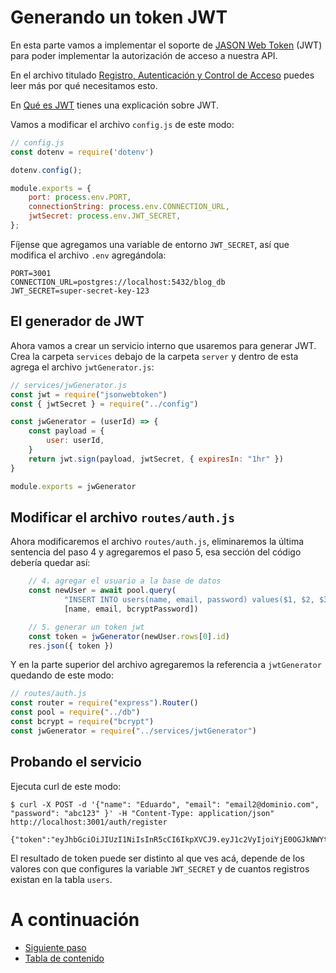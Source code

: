 # Generando un token JWT

En esta parte vamos a implementar el soporte de [JASON Web Token](https://jwt.io) (JWT) para poder implementar la autorización de acceso a nuestra API.

En el archivo titulado [Registro, Autenticación y Control de Acceso](AUTH.md) puedes leer más por qué necesitamos esto.

En [Qué es JWT](JWT.md) tienes una explicación sobre JWT.

Vamos a modificar el archivo `config.js` de este modo:

```javascript
// config.js
const dotenv = require('dotenv')

dotenv.config();

module.exports = {
    port: process.env.PORT,
    connectionString: process.env.CONNECTION_URL,
    jwtSecret: process.env.JWT_SECRET,
};
```

Fíjense que agregamos una variable de entorno `JWT_SECRET`, así que modifica el archivo `.env` agregándola:

```
PORT=3001
CONNECTION_URL=postgres://localhost:5432/blog_db
JWT_SECRET=super-secret-key-123
```

## El generador de JWT

Ahora vamos a crear un servicio interno que usaremos para generar JWT. Crea la carpeta `services` debajo de la carpeta `server` y dentro de esta agrega el archivo `jwtGenerator.js`:

```javascript
// services/jwGenerator.js
const jwt = require("jsonwebtoken")
const { jwtSecret } = require("../config")

const jwGenerator = (userId) => {
    const payload = {
        user: userId,
    }
    return jwt.sign(payload, jwtSecret, { expiresIn: "1hr" })
}

module.exports = jwGenerator
```

## Modificar el archivo `routes/auth.js`

Ahora modificaremos el archivo `routes/auth.js`, eliminaremos la última sentencia del paso 4 y agregaremos el paso 5, esa sección del código debería quedar así:

```javascript
    // 4. agregar el usuario a la base de datos
    const newUser = await pool.query(
            "INSERT INTO users(name, email, password) values($1, $2, $3) RETURNING *",
            [name, email, bcryptPassword])

    // 5. generar un token jwt
    const token = jwGenerator(newUser.rows[0].id)
    res.json({ token })
```

Y en la parte superior del archivo agregaremos la referencia a `jwtGenerator` quedando de este modo:

```javascript
// routes/auth.js
const router = require("express").Router()
const pool = require("../db")
const bcrypt = require("bcrypt")
const jwGenerator = require("../services/jwtGenerator")
```

## Probando el servicio

Ejecuta curl de este modo:

```
$ curl -X POST -d '{"name": "Eduardo", "email": "email2@dominio.com", "password": "abc123" }' -H "Content-Type: application/json" http://localhost:3001/auth/register

{"token":"eyJhbGciOiJIUzI1NiIsInR5cCI6IkpXVCJ9.eyJ1c2VyIjoiYjE0OGJkNWYtNmVmNi00MDYwLThhZjYtODIxNDBkMWQ5YjRiIiwiaWF0IjoxNjQ5NTU4NzUyLCJleHAiOjE2NDk1NjIzNTJ9.Zh63Ca0qPR9uYWwl7mlBWa3TejzJ8e18o0UFZB75DXY"}
```

El resultado de token puede ser distinto al que ves acá, depende de los valores con que configures la variable `JWT_SECRET` y de cuantos registros existan en la tabla `users`.

# A continuación 

- [Siguiente paso](STEP7.md)
- [Tabla de contenido](README.md#Primera-Parte)